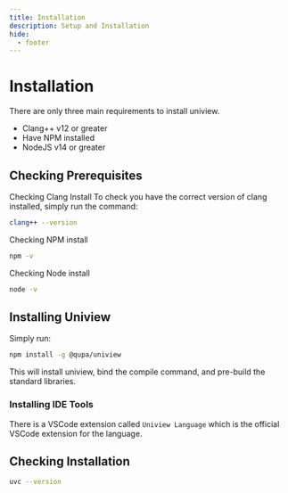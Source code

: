 ```yaml
---
title: Installation
description: Setup and Installation
hide:
  - footer
---
```


# Installation

There are only three main requirements to install uniview.

- Clang++ v12 or greater
- Have NPM installed
- NodeJS v14 or greater


## Checking Prerequisites

Checking Clang Install
	To check you have the correct version of clang installed, simply run the command:
```bash
clang++ --version
```


Checking NPM install
```bash
npm -v
```

Checking Node install
```bash
node -v
```


## Installing Uniview

Simply run:
```sh
npm install -g @qupa/uniview
```

This will install uniview, bind the compile command, and pre-build the standard libraries.

### Installing IDE Tools  
There is a VSCode extension called ``Uniview Language`` which is the official VSCode extension for the language.



## Checking Installation
```sh
uvc --version
```